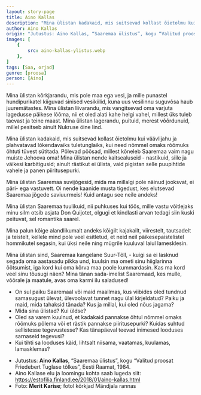 ```yaml
---
layout: story-page
title: Aino Kallas
description: "Mina ülistan kadakaid, mis suitsevad kollast õietolmu kui väävlijahu ja plahvatavad lõkendavaiks tuletunglaiks!"
author: Aino Kallas
origin: "Jutustus: Aino Kallas, “Saaremaa ülistus”, kogu “Valitud proosat Friedebert Tuglase tõlkes”, Eesti Raamat, 1984."
images: [
    {
        src: aino-kallas-ylistus.webp
    },
]
tags: [Saa, orjad]
genre: [proosa]
person: [Aino]
---
```


<!-- # {{$doc.title}} -->

Mina ülistan kõrkjarandu, mis pole maa ega vesi, ja mille punastel hundipurikatel kiiguvad sinised vesikiilid, kuna uus vesilinnu suguvõsa haub juuremätastes. Mina ülistan liivarandu, mis vangitsevad oma varjuta lagedusse päikese lõõma, nii et oled alati kahe helgi vahel, millest üks tuleb taevast ja teine maast. Mina ülistan lagerandu, puituid, merest võõrdunuid, millel pesitseb ainult Nukruse öine lind.

Mina ülistan kadakaid, mis suitsevad kollast õietolmu kui väävlijahu ja plahvatavad lõkendavaiks tuletunglaiks, kui need nõmmel omaks rõõmuks õhtuti tüvest sütitada. Põlevad põõsad, millest kõneleb Saaremaa vaim nagu muiste Jehoova oma! Mina ülistan nende kaitsealuseid - nastikuid, siile ja väikesi karbitigusid; ainult rästikut ei ülista, vaid pigistan selle puupihtide vahele ja panen piiritusepurki.

Mina ülistan Saaremaa suvijõgesid, mida ma millalgi pole näinud jooksvat, ei päri- ega vastuvett. Oi nende kaanide musta tigedust, kes elutsevad Saaremaa jõgede saviuurmeis! Kuid antagu see neile andeks!

Mina ülistan Saaremaa tuulikuid, nii puhkuses kui töös, mille vastu võitlejaks minu silm otsib asjata Don Quijotet, olgugi et kindlasti arvan tedagi siin kuski peituvat, sel romantika saarel.

Mina palun kõige alandlikumalt andeks kõigilt kajakailt, viirestelt, tautsadelt ja teistelt, kellele mind pole veel esitletud, et neid neil päikesepaistelistel hommikutel segasin, kui üksi neile ning mügrile kuuluval laiul lamesklesin.

Mina ülistan sind, Saaremaa kangelane Suur-Tõll, - kuigi sa ei lasknud segada oma aastasadu pikka und, kuulsin ma ometi sinu hiiglarinna õõtsumist, iga kord kui oma kõrva maa poole kummardasin. Kas ma kord veel sinu tõusugi näen? Mina tänan sada-imelist Saaremaad, kes mulle, võõrale ja maatule, avas oma karmi ilu saladused!



<!-- Täägid kiikuma pesitsema õõtsuma kummardama avama -->




<story-author :author="author" :origin="origin"></story-author>


<details-wrapper summary="Mis mõtted tekkisid?">

- On sul paiku Saaremaal või maid maailmas, kus viibides oled tundnud samasugust ülevat, ülevoolavat tunnet nagu ülal kirjeldatud? Paiku ja maid, mida tahaksid tänada? Kus ja millal, kui oled nõus jagama?
- Mida sina ülistad? Kui üldse?
- Oled sa varem kuulnud, et kadakaid pannakse õhtul nõmmel omaks rõõmuks põlema või et rästik pannakse piiritusepurki? Kuidas suhtud sellistesse tegevustesse? Kas tänapäeval teevad inimesed looduses sarnaseid tegevusi?
- Kui tihti sa looduses käid, lihtsalt niisama, vaatamas, kuulamas, lamasklemas?

</details-wrapper>


<details-wrapper summary="Allikad" class="text-sm" icon="icon-park-outline:document-folder">

- Jutustus: **Aino Kallas**, “Saaremaa ülistus”, kogu “Valitud proosat Friedebert Tuglase tõlkes”, Eesti Raamat, 1984. 
- Aino Kallase elu ja loomingu kohta saab lugeda siit: https://estofilia.finland.ee/2018/01/aino-kallas.html
- Foto: **Merit Karise**; fotol kõrkjad Mändjala rannas

</details-wrapper>
